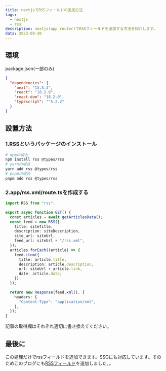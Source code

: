 ```yaml
---
title: nextjsでRSSフィールドの追加方法
tags:
  - nextjs
  - rss
description: nextjs(app router)でRSSフィールドを追加する方法を紹介します。
data: 2023-09-30
---
```


## 環境

package.json(一部のみ)

```json
{
  "dependencies": {
    "next": "13.5.3",
    "react": "18.2.0",
    "react-dom": "18.2.0",
    "typescript": "^5.2.2"
  }
}
```

## 設置方法

### 1.RSSというパッケージのインストール

```bash
# npmの場合
npm install rss @types/rss
# yarnの場合
yarn add rss @types/rss
# pnpmの場合
pnpm add rss @types/rss
```

### 2.app/rss.xml/route.tsを作成する

```ts
import RSS from "rss";

export async function GET() {
  const articles = await getArticlesData();
  const feed = new RSS({
    title: siteTitle,
    description: siteDescription,
    site_url: siteUrl,
    feed_url: siteUrl + "/rss.xml",
  });
  articles.forEach((article) => {
    feed.item({
      title: article.title,
      description: article.description,
      url: siteUrl + article.link,
      date: article.date,
    });
  });

  return new Response(feed.xml(), {
    headers: {
      "Content-Type": "application/xml",
    },
  });
}
```

記事の取得欄はそれぞれ適切に書き換えてください。

## 最後に

この処理だけでrssフィールドを追加できます。SSGにも対応しています。そのためこのブログにも[RSSフィールド](../rss.xml)を追加しました。。
